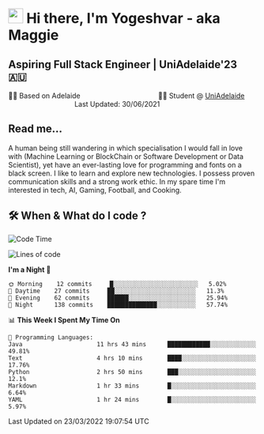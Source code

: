 <h1><img src="https://emojis.slackmojis.com/emojis/images/1531849430/4246/blob-sunglasses.gif?1531849430" width="30"/> Hi there, I'm Yogeshvar - aka Maggie</h1>

## Aspiring Full Stack Engineer | UniAdelaide'23 🇦🇺  
🏂🏻  Based on Adelaide &nbsp;&nbsp;&nbsp;&nbsp;&nbsp;&nbsp;&nbsp;&nbsp;&nbsp;&nbsp;&nbsp;&nbsp;&nbsp;&nbsp;&nbsp;&nbsp;&nbsp;&nbsp;&nbsp;&nbsp;&nbsp;&nbsp;&nbsp;&nbsp;&nbsp;&nbsp;&nbsp;&nbsp;&nbsp;&nbsp;&nbsp;&nbsp;&nbsp;&nbsp;&nbsp;&nbsp;&nbsp;&nbsp;&nbsp;👨‍💻 Student @ [UniAdelaide](https://www.adelaide.edu.au)   &nbsp;&nbsp;&nbsp;&nbsp;&nbsp;&nbsp;&nbsp;&nbsp;&nbsp;&nbsp;&nbsp;&nbsp;&nbsp;&nbsp;&nbsp;&nbsp;&nbsp;&nbsp;&nbsp;&nbsp;&nbsp;&nbsp;&nbsp;&nbsp;&nbsp;&nbsp;&nbsp;&nbsp;&nbsp;&nbsp;&nbsp;&nbsp; &nbsp;Last Updated: 30/06/2021

## Read me...

A human being still wandering in which specialisation I would fall in love with (Machine Learning or BlockChain or Software Development or Data Scientist), yet have an ever-lasting love for programming and fonts on a black screen. I like to learn and explore new technologies. I possess proven communication skills and a strong work ethic. In my spare time I'm interested in tech, AI, Gaming, Football, and Cooking.

## 🛠 When & What do I code ?  

<!--START_SECTION:waka-->
![Code Time](http://img.shields.io/badge/Code%20Time-1%2C295%20hrs%2029%20mins-blue)

![Lines of code](https://img.shields.io/badge/From%20Hello%20World%20I%27ve%20Written-548%20Thousand%20lines%20of%20code-blue)

**I'm a Night 🦉** 

```text
🌞 Morning    12 commits     █░░░░░░░░░░░░░░░░░░░░░░░░   5.02% 
🌆 Daytime    27 commits     ██░░░░░░░░░░░░░░░░░░░░░░░   11.3% 
🌃 Evening    62 commits     ██████░░░░░░░░░░░░░░░░░░░   25.94% 
🌙 Night      138 commits    ██████████████░░░░░░░░░░░   57.74%

```


📊 **This Week I Spent My Time On** 

```text
💬 Programming Languages: 
Java                     11 hrs 43 mins      ████████████░░░░░░░░░░░░░   49.81% 
Text                     4 hrs 10 mins       ████░░░░░░░░░░░░░░░░░░░░░   17.76% 
Python                   2 hrs 50 mins       ███░░░░░░░░░░░░░░░░░░░░░░   12.1% 
Markdown                 1 hr 33 mins        █░░░░░░░░░░░░░░░░░░░░░░░░   6.64% 
YAML                     1 hr 24 mins        █░░░░░░░░░░░░░░░░░░░░░░░░   5.97%

```


 Last Updated on 23/03/2022 19:07:54 UTC
<!--END_SECTION:waka-->
